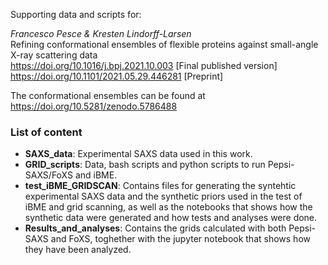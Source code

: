 Supporting data and scripts for:

*Francesco Pesce & Kresten Lindorff-Larsen*\
Refining conformational ensembles of flexible proteins against small-angle X-ray scattering data\
https://doi.org/10.1016/j.bpj.2021.10.003 [Final published version]\
https://doi.org/10.1101/2021.05.29.446281 [Preprint]

The conformational ensembles can be found at https://doi.org/10.5281/zenodo.5786488

### List of content
- **SAXS_data**: Experimental SAXS data used in this work.
- **GRID_scripts**: Data, bash scripts and python scripts to run Pepsi-SAXS/FoXS and iBME.
- **test_iBME_GRIDSCAN**: Contains files for generating the syntehtic experimental SAXS data and the synthetic priors used in the test of iBME and grid scanning, as well as the notebooks that shows how the synthetic data were generated and how tests and analyses were done.
- **Results_and_analyses**: Contains the grids calculated with both Pepsi-SAXS and FoXS, toghether with the jupyter notebook that shows how they have been analyzed.

